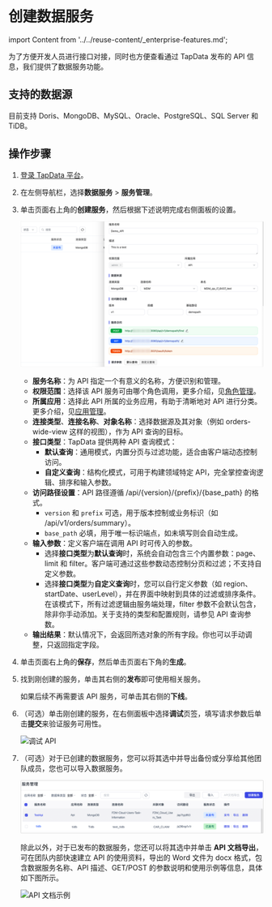 # 创建数据服务

import Content from '../../reuse-content/_enterprise-features.md';

<Content />

为了方便开发人员进行接口对接，同时也方便查看通过 TapData 发布的 API 信息，我们提供了数据服务功能。

## 支持的数据源

目前支持 Doris、MongoDB、MySQL、Oracle、PostgreSQL、SQL Server 和 TiDB。


## 操作步骤

1. [登录 TapData 平台](../log-in.md)。

2. 在左侧导航栏，选择**数据服务** > **服务管理**。

3. 单击页面右上角的**创建服务**，然后根据下述说明完成右侧面板的<span id="settings">设置</span>。

   ![](../../images/create_api_service.png)

   * **服务名称**：为 API 指定一个有意义的名称，方便识别和管理。
   * **权限范围**：选择该 API 服务可由哪个角色调用，更多介绍，见[角色管理](../manage-system/manage-role.md)。
   * **所属应用**：选择此 API 所属的业务应用，有助于清晰地对 API 进行分类。更多介绍，见[应用管理](manage-app.md)。
   * **连接类型**、**连接名称**、**对象名称**：选择数据源及其对象（例如 orders-wide-view 这样的视图），作为 API 查询的目标。
   * **接口类型**：TapData 提供两种 API 查询模式：
     * **默认查询**：通用模式，内置分页与过滤功能，适合由客户端动态控制访问。
     * **自定义查询**：结构化模式，可用于构建领域特定 API，完全掌控查询逻辑、排序和输入参数。
   * **访问路径设置**：API 路径遵循 /api/{version}/{prefix}/{base_path} 的格式。
     * `version` 和 `prefix` 可选，用于版本控制或业务标识（如 /api/v1/orders/summary）。
     * `base_path` 必填，用于唯一标识端点，如未填写则会自动生成。
    * **输入参数**：定义客户端在调用 API 时可传入的参数。
      * 选择**接口类型**为**默认查询**时，系统会自动包含三个内置参数：page、limit 和 filter。客户端可通过这些参数动态控制分页和过滤；不支持自定义参数。
      * 选择**接口类型**为**自定义查询**时，您可以自行定义参数（如 region、startDate、userLevel），并在界面中映射到具体的过滤或排序条件。在该模式下，所有过滤逻辑由服务端处理，filter 参数不会默认包含，除非你手动添加。关于支持的类型和配置规则，请参见 API 查询参数。
   * **输出结果**：默认情况下，会返回所选对象的所有字段。你也可以手动调整，只返回指定字段。

4. 单击页面右上角的**保存**，然后单击页面右下角的**生成**。

5. 找到刚创建的服务，单击其右侧的**发布**即可使用相关服务。

   如果后续不再需要该 API 服务，可单击其右侧的**下线**。

6. （可选）单击刚创建的服务，在右侧面板中选择**调试**页签，填写请求参数后单击**提交**来验证服务可用性。

   ![调试 API](../../images/try_query_api.png)

7. （可选）对于已创建的数据服务，您可以将其<span id="release330-export-api">选中并导出</span>备份或分享给其他团队成员，您也可以导入数据服务。

   ![导入/导出 API 服务](../../images/import_export_api.png)

   除此以外，对于已发布的数据服务，您还可以将其选中并单击 **API 文档导出**，可在团队内部快速建立 API 的使用资料，导出的 Word 文件为 docx 格式，包含数据服务名称、API 描述、GET/POST 的参数说明和使用示例等信息，具体如下图所示。

   ![API 文档示例](../../images/export_api_docx.png)

   
